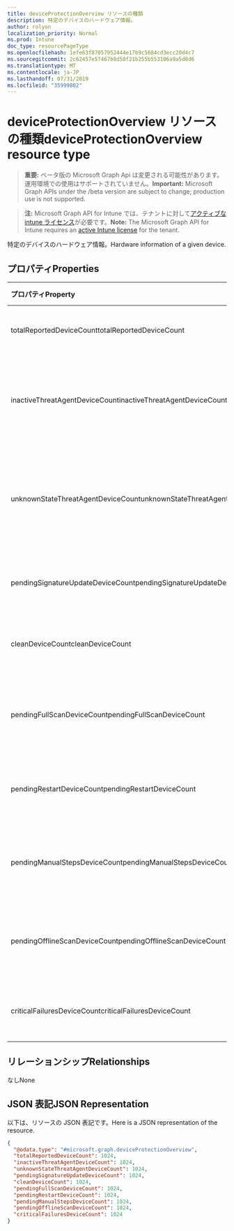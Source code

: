 ```yaml
---
title: deviceProtectionOverview リソースの種類
description: 特定のデバイスのハードウェア情報。
author: rolyon
localization_priority: Normal
ms.prod: Intune
doc_type: resourcePageType
ms.openlocfilehash: 1efe63f87057952444e17b9c5684cd3ecc20d4c7
ms.sourcegitcommit: 2c62457e57467b8d50f21b255b553106a9a5d8d6
ms.translationtype: MT
ms.contentlocale: ja-JP
ms.lasthandoff: 07/31/2019
ms.locfileid: "35999802"
---
```

# <a name="deviceprotectionoverview-resource-type"></a><span data-ttu-id="c7f81-103">deviceProtectionOverview リソースの種類</span><span class="sxs-lookup"><span data-stu-id="c7f81-103">deviceProtectionOverview resource type</span></span>

> <span data-ttu-id="c7f81-104">**重要:** ベータ版の Microsoft Graph Api は変更される可能性があります。運用環境での使用はサポートされていません。</span><span class="sxs-lookup"><span data-stu-id="c7f81-104">**Important:** Microsoft Graph APIs under the /beta version are subject to change; production use is not supported.</span></span>

> <span data-ttu-id="c7f81-105">**注:** Microsoft Graph API for Intune では、テナントに対して[アクティブな intune ライセンス](https://go.microsoft.com/fwlink/?linkid=839381)が必要です。</span><span class="sxs-lookup"><span data-stu-id="c7f81-105">**Note:** The Microsoft Graph API for Intune requires an [active Intune license](https://go.microsoft.com/fwlink/?linkid=839381) for the tenant.</span></span>

<span data-ttu-id="c7f81-106">特定のデバイスのハードウェア情報。</span><span class="sxs-lookup"><span data-stu-id="c7f81-106">Hardware information of a given device.</span></span>

## <a name="properties"></a><span data-ttu-id="c7f81-107">プロパティ</span><span class="sxs-lookup"><span data-stu-id="c7f81-107">Properties</span></span>
|<span data-ttu-id="c7f81-108">プロパティ</span><span class="sxs-lookup"><span data-stu-id="c7f81-108">Property</span></span>|<span data-ttu-id="c7f81-109">型</span><span class="sxs-lookup"><span data-stu-id="c7f81-109">Type</span></span>|<span data-ttu-id="c7f81-110">説明</span><span class="sxs-lookup"><span data-stu-id="c7f81-110">Description</span></span>|
|:---|:---|:---|
|<span data-ttu-id="c7f81-111">totalReportedDeviceCount</span><span class="sxs-lookup"><span data-stu-id="c7f81-111">totalReportedDeviceCount</span></span>|<span data-ttu-id="c7f81-112">Int32</span><span class="sxs-lookup"><span data-stu-id="c7f81-112">Int32</span></span>|<span data-ttu-id="c7f81-113">デバイスの合計数。</span><span class="sxs-lookup"><span data-stu-id="c7f81-113">Total device count.</span></span>|
|<span data-ttu-id="c7f81-114">inactiveThreatAgentDeviceCount</span><span class="sxs-lookup"><span data-stu-id="c7f81-114">inactiveThreatAgentDeviceCount</span></span>|<span data-ttu-id="c7f81-115">Int32</span><span class="sxs-lookup"><span data-stu-id="c7f81-115">Int32</span></span>|<span data-ttu-id="c7f81-116">脅威エージェント数が非アクティブなデバイス</span><span class="sxs-lookup"><span data-stu-id="c7f81-116">Device with inactive threat agent count</span></span>|
|<span data-ttu-id="c7f81-117">unknownStateThreatAgentDeviceCount</span><span class="sxs-lookup"><span data-stu-id="c7f81-117">unknownStateThreatAgentDeviceCount</span></span>|<span data-ttu-id="c7f81-118">Int32</span><span class="sxs-lookup"><span data-stu-id="c7f81-118">Int32</span></span>|<span data-ttu-id="c7f81-119">不明な数の脅威エージェントの状態を持つデバイス。</span><span class="sxs-lookup"><span data-stu-id="c7f81-119">Device with threat agent state as unknown count.</span></span>|
|<span data-ttu-id="c7f81-120">pendingSignatureUpdateDeviceCount</span><span class="sxs-lookup"><span data-stu-id="c7f81-120">pendingSignatureUpdateDeviceCount</span></span>|<span data-ttu-id="c7f81-121">Int32</span><span class="sxs-lookup"><span data-stu-id="c7f81-121">Int32</span></span>|<span data-ttu-id="c7f81-122">署名数が古いデバイス。</span><span class="sxs-lookup"><span data-stu-id="c7f81-122">Device with old signature count.</span></span>|
|<span data-ttu-id="c7f81-123">cleanDeviceCount</span><span class="sxs-lookup"><span data-stu-id="c7f81-123">cleanDeviceCount</span></span>|<span data-ttu-id="c7f81-124">Int32</span><span class="sxs-lookup"><span data-stu-id="c7f81-124">Int32</span></span>|<span data-ttu-id="c7f81-125">デバイス数をクリーニングします。</span><span class="sxs-lookup"><span data-stu-id="c7f81-125">Clean device count.</span></span>|
|<span data-ttu-id="c7f81-126">pendingFullScanDeviceCount</span><span class="sxs-lookup"><span data-stu-id="c7f81-126">pendingFullScanDeviceCount</span></span>|<span data-ttu-id="c7f81-127">Int32</span><span class="sxs-lookup"><span data-stu-id="c7f81-127">Int32</span></span>|<span data-ttu-id="c7f81-128">保留中のフルスキャンデバイス数。</span><span class="sxs-lookup"><span data-stu-id="c7f81-128">Pending full scan device count.</span></span>|
|<span data-ttu-id="c7f81-129">pendingRestartDeviceCount</span><span class="sxs-lookup"><span data-stu-id="c7f81-129">pendingRestartDeviceCount</span></span>|<span data-ttu-id="c7f81-130">Int32</span><span class="sxs-lookup"><span data-stu-id="c7f81-130">Int32</span></span>|<span data-ttu-id="c7f81-131">保留中の再起動デバイス数。</span><span class="sxs-lookup"><span data-stu-id="c7f81-131">Pending restart device count.</span></span>|
|<span data-ttu-id="c7f81-132">pendingManualStepsDeviceCount</span><span class="sxs-lookup"><span data-stu-id="c7f81-132">pendingManualStepsDeviceCount</span></span>|<span data-ttu-id="c7f81-133">Int32</span><span class="sxs-lookup"><span data-stu-id="c7f81-133">Int32</span></span>|<span data-ttu-id="c7f81-134">保留中の手動手順デバイス数。</span><span class="sxs-lookup"><span data-stu-id="c7f81-134">Pending manual steps device count.</span></span>|
|<span data-ttu-id="c7f81-135">pendingOfflineScanDeviceCount</span><span class="sxs-lookup"><span data-stu-id="c7f81-135">pendingOfflineScanDeviceCount</span></span>|<span data-ttu-id="c7f81-136">Int32</span><span class="sxs-lookup"><span data-stu-id="c7f81-136">Int32</span></span>|<span data-ttu-id="c7f81-137">保留中のオフラインスキャンデバイス数。</span><span class="sxs-lookup"><span data-stu-id="c7f81-137">Pending offline scan device count.</span></span>|
|<span data-ttu-id="c7f81-138">criticalFailuresDeviceCount</span><span class="sxs-lookup"><span data-stu-id="c7f81-138">criticalFailuresDeviceCount</span></span>|<span data-ttu-id="c7f81-139">Int32</span><span class="sxs-lookup"><span data-stu-id="c7f81-139">Int32</span></span>|<span data-ttu-id="c7f81-140">重大なエラーデバイス数。</span><span class="sxs-lookup"><span data-stu-id="c7f81-140">Critical failures device count.</span></span>|

## <a name="relationships"></a><span data-ttu-id="c7f81-141">リレーションシップ</span><span class="sxs-lookup"><span data-stu-id="c7f81-141">Relationships</span></span>
<span data-ttu-id="c7f81-142">なし</span><span class="sxs-lookup"><span data-stu-id="c7f81-142">None</span></span>

## <a name="json-representation"></a><span data-ttu-id="c7f81-143">JSON 表記</span><span class="sxs-lookup"><span data-stu-id="c7f81-143">JSON Representation</span></span>
<span data-ttu-id="c7f81-144">以下は、リソースの JSON 表記です。</span><span class="sxs-lookup"><span data-stu-id="c7f81-144">Here is a JSON representation of the resource.</span></span>
<!-- {
  "blockType": "resource",
  "@odata.type": "microsoft.graph.deviceProtectionOverview"
}
-->
``` json
{
  "@odata.type": "#microsoft.graph.deviceProtectionOverview",
  "totalReportedDeviceCount": 1024,
  "inactiveThreatAgentDeviceCount": 1024,
  "unknownStateThreatAgentDeviceCount": 1024,
  "pendingSignatureUpdateDeviceCount": 1024,
  "cleanDeviceCount": 1024,
  "pendingFullScanDeviceCount": 1024,
  "pendingRestartDeviceCount": 1024,
  "pendingManualStepsDeviceCount": 1024,
  "pendingOfflineScanDeviceCount": 1024,
  "criticalFailuresDeviceCount": 1024
}
```





